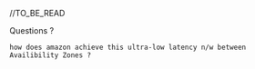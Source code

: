 //TO_BE_READ

Questions ?

    how does amazon achieve this ultra-low latency n/w between Availibility Zones ? 

    
        